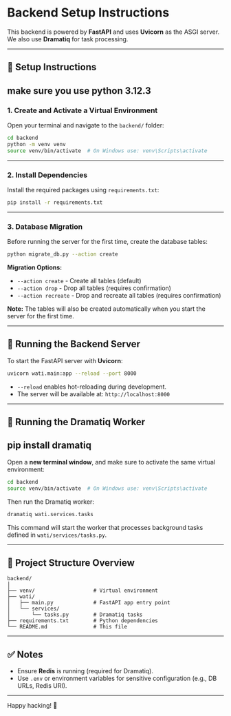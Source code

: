 # Backend Setup Instructions

This backend is powered by **FastAPI** and uses **Uvicorn** as the ASGI server. We also use **Dramatiq** for task processing.

---

## 🔧 Setup Instructions

## make sure you use python 3.12.3
### 1. Create and Activate a Virtual Environment

Open your terminal and navigate to the `backend/` folder:

```bash
cd backend
python -m venv venv
source venv/bin/activate  # On Windows use: venv\Scripts\activate
```

---

### 2. Install Dependencies

Install the required packages using `requirements.txt`:

```bash
pip install -r requirements.txt
```

---

### 3. Database Migration

Before running the server for the first time, create the database tables:

```bash
python migrate_db.py --action create
```

**Migration Options:**
- `--action create` - Create all tables (default)
- `--action drop` - Drop all tables (requires confirmation)
- `--action recreate` - Drop and recreate all tables (requires confirmation)

**Note:** The tables will also be created automatically when you start the server for the first time.

---

## 🚀 Running the Backend Server

To start the FastAPI server with **Uvicorn**:

```bash
uvicorn wati.main:app --reload --port 8000
```

- `--reload` enables hot-reloading during development.
- The server will be available at: `http://localhost:8000`

---

## 🧵 Running the Dramatiq Worker

## pip install dramatiq
Open a **new terminal window**, and make sure to activate the same virtual environment:

```bash
cd backend
source venv/bin/activate  # On Windows use: venv\Scripts\activate
```

Then run the Dramatiq worker:

```bash
dramatiq wati.services.tasks
```

This command will start the worker that processes background tasks defined in `wati/services/tasks.py`.

---

## 📁 Project Structure Overview

```
backend/
│
├── venv/                   # Virtual environment
├── wati/
│   ├── main.py             # FastAPI app entry point
│   └── services/
│       └── tasks.py        # Dramatiq tasks
├── requirements.txt        # Python dependencies
└── README.md               # This file
```

---

## ✅ Notes

- Ensure **Redis** is running (required for Dramatiq).
- Use `.env` or environment variables for sensitive configuration (e.g., DB URLs, Redis URI).

---

Happy hacking! 🚀
